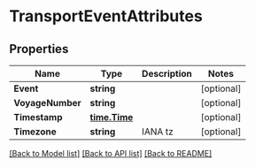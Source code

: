 # TransportEventAttributes

## Properties

Name | Type | Description | Notes
------------ | ------------- | ------------- | -------------
**Event** | **string** |  | [optional] 
**VoyageNumber** | **string** |  | [optional] 
**Timestamp** | [**time.Time**](time.Time.md) |  | [optional] 
**Timezone** | **string** | IANA tz | [optional] 

[[Back to Model list]](../README.md#documentation-for-models) [[Back to API list]](../README.md#documentation-for-api-endpoints) [[Back to README]](../README.md)


